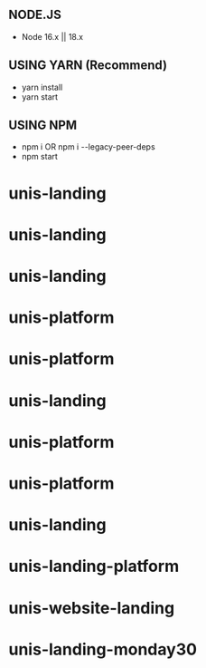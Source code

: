 ## NODE.JS

- Node 16.x || 18.x

## USING YARN (Recommend)

- yarn install
- yarn start

## USING NPM

- npm i OR npm i --legacy-peer-deps
- npm start
# unis-landing
# unis-landing
# unis-landing
# unis-platform
# unis-platform
# unis-landing
# unis-platform
# unis-platform
# unis-landing
# unis-landing-platform
# unis-website-landing
# unis-landing-monday30

